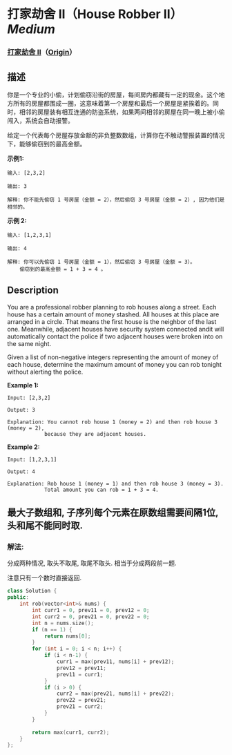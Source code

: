 # 打家劫舍 II（House Robber II）*Medium*
### [打家劫舍 II](https://leetcode-cn.com/problems/house-robber-ii)（[Origin](https://leetcode.com/problems/house-robber-ii)）
## 描述
你是一个专业的小偷，计划偷窃沿街的房屋，每间房内都藏有一定的现金。这个地方所有的房屋都围成一圈，这意味着第一个房屋和最后一个房屋是紧挨着的。同时，相邻的房屋装有相互连通的防盗系统，如果两间相邻的房屋在同一晚上被小偷闯入，系统会自动报警。

给定一个代表每个房屋存放金额的非负整数数组，计算你在不触动警报装置的情况下，能够偷窃到的最高金额。

**示例1:**
```
输入: [2,3,2]

输出: 3

解释: 你不能先偷窃 1 号房屋（金额 = 2），然后偷窃 3 号房屋（金额 = 2）, 因为他们是相邻的。
```


**示例 2:**
```
输入: [1,2,3,1]

输出: 4

解释: 你可以先偷窃 1 号房屋（金额 = 1），然后偷窃 3 号房屋（金额 = 3）。
    偷窃到的最高金额 = 1 + 3 = 4 。
```

## Description
You are a professional robber planning to rob houses along a street. Each house has a certain amount of money stashed. All houses at this place are arranged in a circle. That means the first house is the neighbor of the last one. Meanwhile, adjacent houses have security system connected andit will automatically contact the police if two adjacent houses were broken into on the same night.

Given a list of non-negative integers representing the amount of money of each house, determine the maximum amount of money you can rob tonight without alerting the police.

**Example 1:**
```
Input: [2,3,2]

Output: 3

Explanation: You cannot rob house 1 (money = 2) and then rob house 3 (money = 2),
            because they are adjacent houses.
```


**Example 2:**
```
Input: [1,2,3,1]

Output: 4

Explanation: Rob house 1 (money = 1) and then rob house 3 (money = 3).
            Total amount you can rob = 1 + 3 = 4.
```


## 最大子数组和, 子序列每个元素在原数组需要间隔1位, 头和尾不能同时取.
### 解法:
分成两种情况, 取头不取尾, 取尾不取头. 相当于分成两段前一题.

注意只有一个数时直接返回.
```c++
class Solution {
public:
    int rob(vector<int>& nums) {
        int curr1 = 0, prev11 = 0, prev12 = 0;
        int curr2 = 0, prev21 = 0, prev22 = 0;
        int n = nums.size();
        if (n == 1) {
            return nums[0]; 
        }
        for (int i = 0; i < n; i++) {
            if (i < n-1) {
                curr1 = max(prev11, nums[i] + prev12);
                prev12 = prev11;
                prev11 = curr1;
            }
            if (i > 0) {
                curr2 = max(prev21, nums[i] + prev22);
                prev22 = prev21;
                prev21 = curr2;
            }
        }
        
        return max(curr1, curr2);
    }
};
```